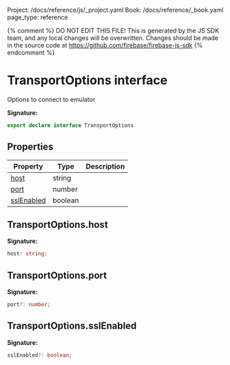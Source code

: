 Project: /docs/reference/js/_project.yaml
Book: /docs/reference/_book.yaml
page_type: reference

{% comment %}
DO NOT EDIT THIS FILE!
This is generated by the JS SDK team, and any local changes will be
overwritten. Changes should be made in the source code at
https://github.com/firebase/firebase-js-sdk
{% endcomment %}

# TransportOptions interface
Options to connect to emulator

<b>Signature:</b>

```typescript
export declare interface TransportOptions 
```

## Properties

|  Property | Type | Description |
|  --- | --- | --- |
|  [host](./data-connect.transportoptions.md#transportoptionshost) | string |  |
|  [port](./data-connect.transportoptions.md#transportoptionsport) | number |  |
|  [sslEnabled](./data-connect.transportoptions.md#transportoptionssslenabled) | boolean |  |

## TransportOptions.host

<b>Signature:</b>

```typescript
host: string;
```

## TransportOptions.port

<b>Signature:</b>

```typescript
port?: number;
```

## TransportOptions.sslEnabled

<b>Signature:</b>

```typescript
sslEnabled?: boolean;
```
